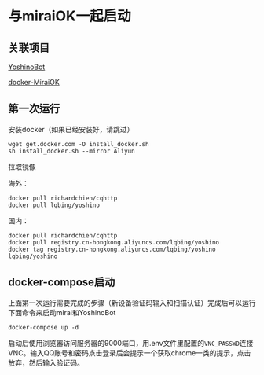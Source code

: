 # 与miraiOK一起启动

## 关联项目

[YoshinoBot](https://github.com/LQBing/YoshinoBot)

[docker-MiraiOK](https://github.com/LQBing/docker-MiraiOK)

## 第一次运行

安装docker（如果已经安装好，请跳过）

```shell script
wget get.docker.com -O install_docker.sh
sh install_docker.sh --mirror Aliyun
```

拉取镜像

海外：

```shell script
docker pull richardchien/cqhttp
docker pull lqbing/yoshino
```

国内：

```shell script
docker pull richardchien/cqhttp
docker pull registry.cn-hongkong.aliyuncs.com/lqbing/yoshino
docker tag registry.cn-hongkong.aliyuncs.com/lqbing/yoshino lqbing/yoshino
```

## docker-compose启动

上面第一次运行需要完成的步骤（新设备验证码输入和扫描认证）完成后可以运行下面命令来启动mirai和YoshinoBot

```shell script
docker-compose up -d
```

启动后使用浏览器访问服务器的9000端口，用.env文件里配置的`VNC_PASSWD`连接VNC。输入QQ账号和密码点击登录后会提示一个获取chrome一类的提示，点击放弃，然后输入验证码。
